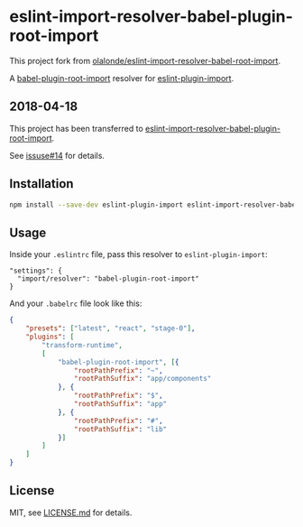 # eslint-import-resolver-babel-plugin-root-import

This project fork from [olalonde/eslint-import-resolver-babel-root-import](https://github.com/olalonde/eslint-import-resolver-babel-root-import).

A [babel-plugin-root-import](https://github.com/entwicklerstube/babel-plugin-root-import) resolver for [eslint-plugin-import](https://github.com/benmosher/eslint-plugin-import).

## 2018-04-18

This project has been transferred to [eslint-import-resolver-babel-plugin-root-import](https://github.com/unconfident/eslint-import-resolver-babel-plugin-root-import).

See [issuse#14](https://github.com/olalonde/eslint-import-resolver-babel-root-import/issues/14) for details.

## Installation

```sh
npm install --save-dev eslint-plugin-import eslint-import-resolver-babel-plugin-root-import
```

## Usage

Inside your `.eslintrc` file, pass this resolver to `eslint-plugin-import`:
```
"settings": {
  "import/resolver": "babel-plugin-root-import"
}
```

And your `.babelrc` file look like this:

```json
{
    "presets": ["latest", "react", "stage-0"],
    "plugins": [
        "transform-runtime",
        [
            "babel-plugin-root-import", [{
                "rootPathPrefix": "~",
                "rootPathSuffix": "app/components"
            }, {
                "rootPathPrefix": "$",
                "rootPathSuffix": "app"
            }, {
                "rootPathPrefix": "#",
                "rootPathSuffix": "lib"
            }]
        ]
    ]
}
```

## License

MIT, see [LICENSE.md](/LICENSE.md) for details.


[babel-plugin-root-import]: https://github.com/entwicklerstube/babel-plugin-root-import

